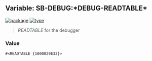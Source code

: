 ## Variable: SB-DEBUG:\*DEBUG-READTABLE\*
[![package](https://img.shields.io/badge/Package-SB--DEBUG-5f9ea0.svg?style=social&colorA=999999)](../) [![type](https://img.shields.io/badge/Type-Variable-5f9ea0.svg?style=social&colorA=999999)](../#variable) 

> *READTABLE* for the debugger

### Value
```
#<READTABLE {1000029E33}>
```
